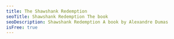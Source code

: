 ```yaml
---
title: The Shawshank Redemption
seoTitle: Shawshank Redemption The book
seoDescription: Shawshank Redemption A book by Alexandre Dumas
isFree: true
---
```

